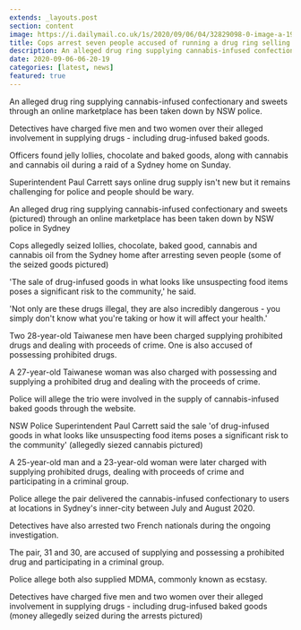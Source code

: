 ```yaml
---
extends: _layouts.post
section: content
image: https://i.dailymail.co.uk/1s/2020/09/06/04/32829098-0-image-a-19_1599361270488.jpg 
title: Cops arrest seven people accused of running a drug ring selling cannabis-infused confectionery 
description: An alleged drug ring supplying cannabis-infused confectionary and sweets through an online marketplace has been taken down by NSW police in Sydney. 
date: 2020-09-06-06-20-19 
categories: [latest, news] 
featured: true 
--- 
```

An alleged drug ring supplying cannabis-infused confectionary and sweets through an online marketplace has been taken down by NSW police.

Detectives have charged five men and two women over their alleged involvement in supplying drugs - including drug-infused baked goods.

Officers found jelly lollies, chocolate and baked goods, along with cannabis and cannabis oil during a raid of a Sydney home on Sunday.

Superintendent Paul Carrett says online drug supply isn't new but it remains challenging for police and people should be wary.

An alleged drug ring supplying cannabis-infused confectionary and sweets (pictured) through an online marketplace has been taken down by NSW police in Sydney

Cops allegedly seized lollies, chocolate, baked good, cannabis and cannabis oil from the Sydney home after arresting seven people (some of the seized goods pictured)

'The sale of drug-infused goods in what looks like unsuspecting food items poses a significant risk to the community,' he said.

'Not only are these drugs illegal, they are also incredibly dangerous - you simply don't know what you're taking or how it will affect your health.'

Two 28-year-old Taiwanese men have been charged supplying prohibited drugs and dealing with proceeds of crime. One is also accused of possessing prohibited drugs.

A 27-year-old Taiwanese woman was also charged with possessing and supplying a prohibited drug and dealing with the proceeds of crime.

Police will allege the trio were involved in the supply of cannabis-infused baked goods through the website.

NSW Police Superintendent Paul Carrett said the sale 'of drug-infused goods in what looks like unsuspecting food items poses a significant risk to the community' (allegedly siezed cannabis pictured)

A 25-year-old man and a 23-year-old woman were later charged with supplying prohibited drugs, dealing with proceeds of crime and participating in a criminal group.

Police allege the pair delivered the cannabis-infused confectionary to users at locations in Sydney's inner-city between July and August 2020.

Detectives have also arrested two French nationals during the ongoing investigation.

The pair, 31 and 30, are accused of supplying and possessing a prohibited drug and participating in a criminal group.

Police allege both also supplied MDMA, commonly known as ecstasy.

Detectives have charged five men and two women over their alleged involvement in supplying drugs - including drug-infused baked goods (money allegedly seized during the arrests pictured)

